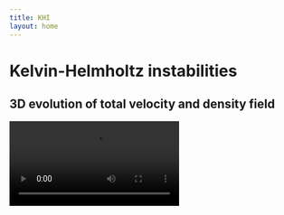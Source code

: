 ```yaml
---
title: KHI
layout: home
---
```


# Kelvin-Helmholtz instabilities

## 3D evolution of total velocity and density field
![](khi_vfield.mp4)
